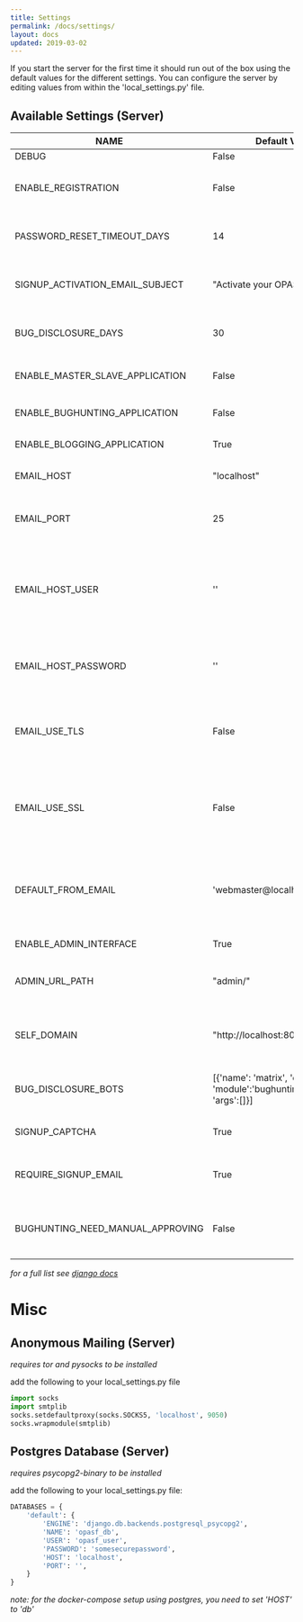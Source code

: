 ```yaml
---
title: Settings
permalink: /docs/settings/
layout: docs
updated: 2019-03-02
---
```


If you start the server for the first time it should run out of the box using the default values for the different settings. You can configure the server by editing values from within the 'local_settings.py' file.

## Available Settings (Server)


| NAME | Default Value | Description |
| -------- | -------- | -------- |
| DEBUG | False | Enable Debug |
| ENABLE_REGISTRATION | False | Enable registration of new user accounts |
| PASSWORD_RESET_TIMEOUT_DAYS | 14 | Token used for password reset is valid for X days |
| SIGNUP_ACTIVATION_EMAIL_SUBJECT | "Activate your OPAS-F Account" | E-Mail subject of the account registration email |
| BUG_DISCLOSURE_DAYS | 30 | Days until discovered bugs gets disclosed |
| ENABLE_MASTER_SLAVE_APPLICATION | False | Enable Master-Slave application |
| ENABLE_BUGHUNTING_APPLICATION | False | Enable Bughunting application |
| ENABLE_BLOGGING_APPLICATION | True | Enable Blogging application |
| EMAIL_HOST | "localhost" | The host to use for sending email. |
| EMAIL_PORT | 25 | Port to use for the SMTP server defined in EMAIL_HOST. |
| EMAIL_HOST_USER | '' | Username to use for the SMTP server defined in EMAIL_HOST. If empty, Django won’t attempt authentication.|
| EMAIL_HOST_PASSWORD | '' | Password to use for the SMTP server defined in EMAIL_HOST.|
| EMAIL_USE_TLS | False | Whether to use a TLS (secure) connection when talking to the SMTP server. |
| EMAIL_USE_SSL | False | Whether to use an implicit TLS (secure) connection when talking to the SMTP server. |
| DEFAULT_FROM_EMAIL | 'webmaster@localhost' | Default email address to use for various automated correspondence from the site manager(s). |
| ENABLE_ADMIN_INTERFACE | True | Enable admin interface |
| ADMIN_URL_PATH | "admin/" | Change admin url path to hide admin interface if needed |
| SELF_DOMAIN | "http://localhost:8000" | Domain which should be used by bug disclosure script |
| BUG_DISCLOSURE_BOTS | [{'name': 'matrix', 'enabled':False, 'module':'bughunting.bots.matrix', 'args':[]}] | List of dictionaries with settings for bot modules |
| SIGNUP_CAPTCHA | True | Enable to solve captcha on signup |
| REQUIRE_SIGNUP_EMAIL | True | Accounts only become active after email confirmation |
| BUGHUNTING_NEED_MANUAL_APPROVING | False | Bugs gets only published after an OPASF admin has approved |

*for a full list see [django docs](https://docs.djangoproject.com/en/dev/ref/settings/)*
# Misc
## Anonymous Mailing (Server)
*requires tor and pysocks to be installed*

add the following to your local_settings.py file

```python
import socks
import smtplib
socks.setdefaultproxy(socks.SOCKS5, 'localhost', 9050)
socks.wrapmodule(smtplib)
```

## Postgres Database (Server)
*requires psycopg2-binary to be installed*

add the following to your local_settings.py file:

```python
DATABASES = {
    'default': {
        'ENGINE': 'django.db.backends.postgresql_psycopg2',
        'NAME': 'opasf_db',
        'USER': 'opasf_user',
        'PASSWORD': 'somesecurepassword',
        'HOST': 'localhost',
        'PORT': '',
    }
}

```

*note: for the docker-compose setup using postgres, you need to set 'HOST' to 'db'*